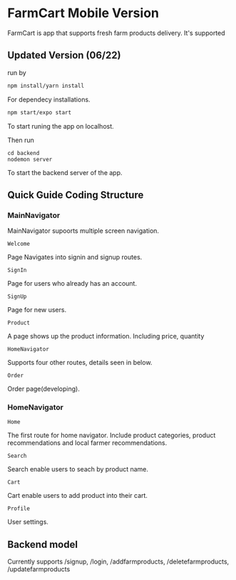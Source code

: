 # FarmCart Mobile Version

FarmCart is app that supports fresh farm products delivery. It's supported 

## Updated Version (06/22)

run by 

```bash
npm install/yarn install
```
For dependecy installations. 

```bash
npm start/expo start
```
To start runing the app on localhost.

Then run 
```
cd backend
nodemon server
```
To start the backend server of the app.

## Quick Guide Coding Structure 

### MainNavigator

MainNavigator supoorts multiple screen navigation. 
```
Welcome
```
Page Navigates into signin and signup routes.

```
SignIn
```
Page for users who already has an account. 

```
SignUp
```
Page for new users. 

```
Product
```
A page shows up the product information. Including price, quantity

```
HomeNavigator
```
Supports four other routes, details seen in below.

```
Order
```
Order page(developing).

### HomeNavigator
```
Home
```
The first route for home navigator. Include product categories, product recommendations and local farmer recommendations. 

```
Search
```
Search enable users to seach by product name.

```
Cart
```
Cart enable users to add product into their cart.

```
Profile
```
User settings.

## Backend model

Currently supports 
/signup, /login, /addfarmproducts, /deletefarmproducts, /updatefarmproducts



